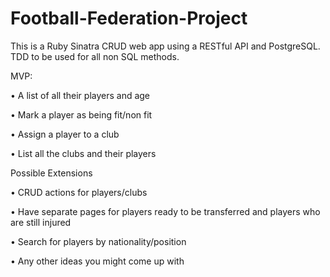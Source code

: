 # Football-Federation-Project

This is a Ruby Sinatra CRUD web app using a RESTful API and PostgreSQL. TDD to be used for all non SQL methods.

MVP:

•	A list of all their players and age

•	Mark a player as being fit/non fit

•	Assign a player to a club

•	List all the clubs and their players

Possible Extensions

•	CRUD actions for players/clubs

•	Have separate pages for players ready to be transferred and players who are still injured

•	Search for players by nationality/position

•	Any other ideas you might come up with
